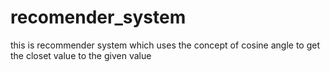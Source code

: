 # recomender_system
this is recommender system which uses the concept of cosine angle to get the closet value to the given value
